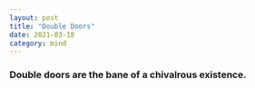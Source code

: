 ```yaml
---
layout: post
title: "Double Doors"
date: 2021-03-18
category: mind
---
```


### Double doors are the bane of a chivalrous existence.
